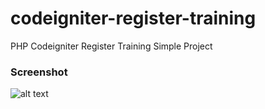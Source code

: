 # codeigniter-register-training
PHP Codeigniter Register Training Simple Project

### Screenshot
![alt text](https://raw.githubusercontent.com/sumeta/codeigniter-register-training/master/Screenshot.jpg "Logo Title Text 1")
